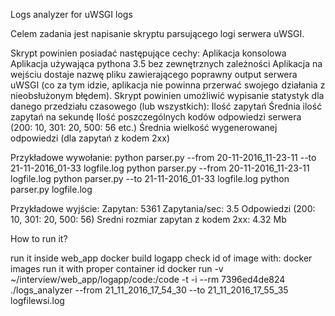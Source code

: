 Logs analyzer for uWSGI logs

Celem zadania jest napisanie skryptu parsującego logi serwera uWSGI.

Skrypt powinien posiadać następujące cechy:
Aplikacja konsolowa
Aplikacja używająca pythona 3.5 bez zewnętrznych zależności
Aplikacja na wejściu dostaje nazwę pliku zawierającego poprawny output serwera uWSGI  (co za tym idzie,
aplikacja nie powinna przerwać swojego działania z nieobsłużonym błędem).
Skrypt powinien umożliwić wypisanie statystyk dla danego przedziału czasowego (lub wszystkich):
Ilość zapytań
Średnia ilość zapytań na sekundę
Ilość poszczególnych kodów odpowiedzi serwera (200: 10, 301: 20, 500: 56 etc.)
Średnia wielkość wygenerowanej odpowiedzi (dla zapytań z kodem 2xx)

Przykładowe wywołanie:
python parser.py --from 20-11-2016_11-23-11 --to 21-11-2016_01-33 logfile.log
python parser.py --from 20-11-2016_11-23-11 logfile.log
python parser.py --to 21-11-2016_01-33 logfile.log
python parser.py logfile.log

Przykładowe wyjście:
Zapytan: 5361
Zapytania/sec: 3.5
Odpowiedzi (200: 10, 301: 20, 500: 56)
Sredni rozmiar zapytan z kodem 2xx: 4.32 Mb

How to run it?

run it inside web_app
docker build logapp
check id of image with:
docker images
run it with proper container id
docker run -v ~/interview/web_app/logapp/code:/code -t -i --rm 7396ed4de824 ./logs_analyzer --from 21_11_2016_17_54_30 --to 21_11_2016_17_55_35 logfilewsi.log

